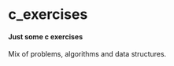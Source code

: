 c_exercises
===========

#### Just some c exercises ####

Mix of problems, algorithms and data structures.

